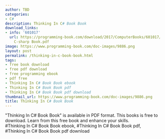 ```yaml
---
author: TBD
categories:
- C#
description: Thinking In C# Book Book
download_links:
- info: '601017'
  url: https://programming-book.com/download/2017/ComputerBooks/601017/Thinking In
    C-sharp Book.pdf
image: https://www.programming-book.com/doc-images/9886.png
layout: post
permalink: /thinking-in-c-book-book.html
tags:
- free book download
- free pdf download
- free programming ebook
- pdf free
- Thinking In C# Book Book ebook
- Thinking In C# Book Book pdf
- Thinking In C# Book Book pdf download
thumbnail_url: https://www.programming-book.com/doc-images/9886.png
title: Thinking In C# Book Book
---
```


 
<div class="item-desc text-justify">
  "Thinking In C# Book Book" is available in PDF format. This books is free to download. Learn from this free book and enhance your skills.
  <br>
  #Thinking In C# Book Book ebook, #Thinking In C# Book Book pdf, #Thinking In C# Book Book pdf download
</div>